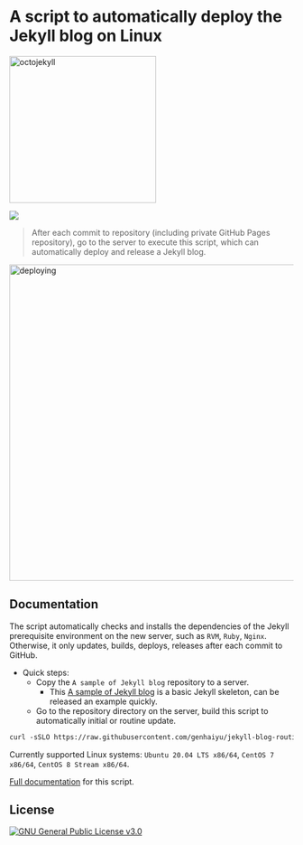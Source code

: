# A script to automatically deploy the Jekyll blog on Linux

<img src="https://user-images.githubusercontent.com/17850202/264347872-8fd87cae-80dd-4721-b60a-dbc4578eadfc.png" width="260" alt="octojekyll">

[![](https://img.shields.io/github/actions/workflow/status/genhaiyu/jekyll-blog-routine-deploy-script/check-build.yml)](https://github.com/genhaiyu/jekyll-blog-routine-deploy-script/blob/master/.github/workflows/check-build.yml)
> After each commit to repository (including private GitHub Pages repository), go to the server to execute this script, which can automatically deploy and release a Jekyll blog.

<img src="https://user-images.githubusercontent.com/17850202/265168014-41ed930f-dd74-4783-8104-c55f638b8338.gif" width="560" alt="deploying"/>

## Documentation

The script automatically checks and installs the dependencies of the Jekyll prerequisite environment on the new server,
such as `RVM`, `Ruby`, `Nginx`.
Otherwise, it only updates, builds, deploys, releases after each commit to GitHub.

- Quick steps:
  * Copy the `A sample of Jekyll blog` repository to a server.
    * This [A sample of Jekyll blog](https://github.com/genhaiyu/jekyll-example) is a basic Jekyll skeleton, can be released an example quickly.
  * Go to the repository directory on the server, build this script to automatically initial or routine update.

```markdown
curl -sSLO https://raw.githubusercontent.com/genhaiyu/jekyll-blog-routine-deploy-script/master/deploy.sh && chmod a+x deploy.sh && bash deploy.sh
```

Currently supported Linux systems: `Ubuntu 20.04 LTS x86/64`, `CentOS 7 x86/64`, `CentOS 8 Stream x86/64`.

[Full documentation](https://genhai.dev/customize-a-jekyll-blog-to-automatically-deploy-and-release-on-linux.html) for this script.

## License

[![GNU General Public License v3.0](https://img.shields.io/github/license/genhaiyu/jekyll-blog-routine-deploy-script)](https://github.com/genhaiyu/jekyll-blog-routine-deploy-script/blob/master/LICENSE)
